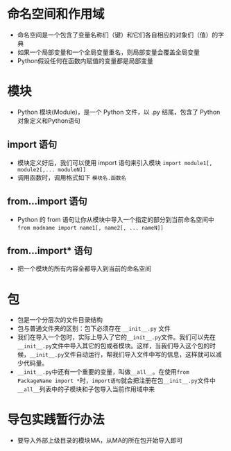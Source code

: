 # 命名空间和作用域
- 命名空间是一个包含了变量名称们（键）和它们各自相应的对象们（值）的字典
- 如果一个局部变量和一个全局变量重名，则局部变量会覆盖全局变量
- Python假设任何在函数内赋值的变量都是局部变量
# 模块
- Python 模块(Module)，是一个 Python 文件，以 .py 结尾，包含了 Python 对象定义和Python语句
## import 语句
- 模块定义好后，我们可以使用 import 语句来引入模块 `import module1[, module2[,... moduleN]]`
- 调用函数时，调用格式如下 `模块名.函数名`
## from…import 语句
- Python 的 from 语句让你从模块中导入一个指定的部分到当前命名空间中 `from modname import name1[, name2[, ... nameN]]`
## from…import* 语句
- 把一个模块的所有内容全都导入到当前的命名空间
# 包
- 包是一个分层次的文件目录结构
- 包与普通文件夹的区别：包下必须存在 `__init__.py` 文件
- 我们在导入一个包时，实际上导入了它的`__init__.py`文件。我们可以先在`__init__.py`文件中导入其它的包或者模块。这样，当我们导入这个包的时候，`__init__.py`文件自动运行，帮我们导入文件中写的信息，这样就可以减少代码量。
- `__init__.py`中还有一个重要的变量，叫做`__all__`。在使用`from PackageName import *`时，`import语句`就会把注册在包`__init__.py`文件中`__all__`列表中的子模块和子包导入当前作用域中来
# 导包实践暂行办法
- 要导入外部上级目录的模块MA，从MA的所在包开始导入即可